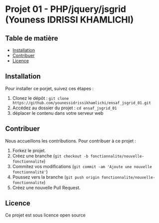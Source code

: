 # Projet 01 - PHP/jquery/jsgrid (Youness IDRISSI KHAMLICHI)

## Table de matière
- [Installation](#installation)
- [Contribuer](#contribuer)
- [Licence](#licence)

## Installation

Pour installer ce porjet, suivez ces étapes :

1. Clonez le dépôt : `git clone https://github.com/younessidrissikhamlichi/ensaf_jsgrid_01.git`
2. Accédez au dossier du projet : `cd ensaf_jsgrid_01`
3. déplacer le contenu dans votre serveur web

## Contribuer

Nous accueillons les contributions. Pour contribuer à ce projet :

1. Forkez le projet.
2. Créez une branche (`git checkout -b fonctionnalite/nouvelle-fonctionnalite`)
3. Commitez vos modifications (`git commit -am 'Ajoute une nouvelle fonctionnalité'`)
4. Poussez vers la branche (`git push origin fonctionnalite/nouvelle-fonctionnalite`)
5. Créez une nouvelle Pull Request.

## Licence

Ce projet est sous licence open source
